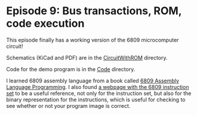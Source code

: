 # Episode 9: Bus transactions, ROM, code execution

This episode finally has a working version of the 6809 microcomputer circuit!

Schematics (KiCad and PDF) are in the [CircuitWithROM](CircuitWithROM) directory.

Code for the demo program is in the [Code](Code) directory.

I learned 6809 assembly language from a book called [6809 Assembly Language Programming](https://www.amazon.com/assembly-language-programming-Lance-Leventhal/dp/0931988357).  I also found [a webpage with the 6809 instruction set](http://atjs.mbnet.fi/mc6809/Information/6809.htm) to be a useful reference, not only for the instruction set, but also for the binary representation for the instructions, which is useful for checking to see whether or not your program image is correct.

